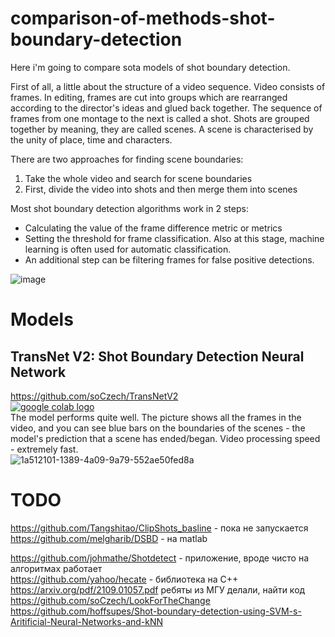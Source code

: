 # comparison-of-methods-shot-boundary-detection

Here i'm going to compare sota models of shot boundary detection.   

First of all, a little about the structure of a video sequence. Video consists of frames. In editing, frames are cut into groups which are rearranged according to the director's ideas and glued back together. The sequence of frames from one montage to the next is called a shot. Shots are grouped together by meaning, they are called scenes. A scene is characterised by the unity of place, time and characters.  

There are two approaches for finding scene boundaries:  
1) Take the whole video and search for scene boundaries  
2) First, divide the video into shots and then merge them into scenes   


Most shot boundary detection algorithms work in 2 steps:
* Calculating the value of the frame difference metric or metrics
* Setting the threshold for frame classification. Also at this stage, machine learning is often
used for automatic classification.
* An additional step can be filtering frames for false positive detections.

![image](https://user-images.githubusercontent.com/52531828/175067025-01a56a06-79df-453c-a5a9-4255c479fbaf.png)

# Models
## TransNet V2: Shot Boundary Detection Neural Network

https://github.com/soCzech/TransNetV2  
 <a href="https://colab.research.google.com/drive/1Zaip4cc1FzplanXoviUxN5Zbu4CaoiX5?authuser=1#scrollTo=LHPLHWirC4mQ"><img src="https://colab.research.google.com/assets/colab-badge.svg" alt="google colab logo"></a>  
   The model performs quite well. The picture shows all the frames in the video, and you can see blue bars on the boundaries of the scenes - the model's prediction that a scene has ended/began. Video processing speed - extremely fast.  
 ![1a512101-1389-4a09-9a79-552ae50fed8a](https://user-images.githubusercontent.com/52531828/175001668-7e23894e-c16b-4d6f-8e3e-41d803d444f0.png)
 
 
 
 # TODO  
 
 
https://github.com/Tangshitao/ClipShots_basline - пока не запускается  
https://github.com/melgharib/DSBD                                                                   - на matlab
 
 
 https://github.com/johmathe/Shotdetect -                                                              приложение, вроде чисто на алгоритмах работает  
 https://github.com/yahoo/hecate -                                                                     библиотека на C++  
 https://arxiv.org/pdf/2109.01057.pdf                                                                  ребяты из МГУ делали, найти код
 https://github.com/soCzech/LookForTheChange
 https://github.com/hoffsupes/Shot-boundary-detection-using-SVM-s-Aritificial-Neural-Networks-and-kNN


 
 

